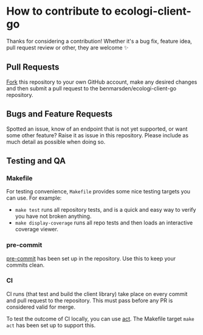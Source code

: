 # How to contribute to ecologi-client-go

Thanks for considering a contribution! Whether it's a bug fix, feature idea, pull request review or other, they are welcome ✨

## Pull Requests

[Fork](https://help.github.com/articles/fork-a-repo/) this repository to your own GitHub account, make any desired changes and then submit a pull request to the benmarsden/ecologi-client-go repository.

## Bugs and Feature Requests

Spotted an issue, know of an endpoint that is not yet supported, or want some other feature? Raise it as issue in this repository. Please include as much detail as possible when doing so.

## Testing and QA

### Makefile

For testing convenience, `Makefile` provides some nice testing targets you can use. For example:

- `make test` runs all repository tests, and is a quick and easy way to verify you have not broken anything. 
- `make display-coverage` runs all repo tests and then loads an interactive coverage viewer.  
### pre-commit

[pre-commit](https://pre-commit.com/) has been set up in the repository. Use this to keep your commits clean.

### CI 

CI runs (that test and build the client library) take place on every commit and pull request to the repository. This must pass before any PR is considered valid for merge.

To test the outcome of CI locally, you can use [act](https://github.com/nektos/act). The Makefile target `make act` has been set up to support this.

